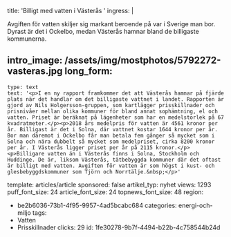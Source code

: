 title: 'Billigt med vatten i Västerås '
ingress: |
  <p>Avgiften för vatten skiljer sig markant beroende på var i Sverige man bor. Dyrast är det i Ockelbo, medan Västerås hamnar bland de billigaste kommunerna.
  </p>
  
intro_image: /assets/img/mostphotos/5792272-vasteras.jpg
long_form:
  -
    type: text
    text: '<p>I en ny rapport framkommer det att Västerås hamnar på fjärde plats när det handlar om det billigaste vattnet i landet. Rapporten är gjord av Nils Holgersson-gruppen, som kartlägger prisskillnader och prisnivåer mellan olika kommuner för bland annat sophämtning, el och vatten. Priset är beräknat på lägenheter som har en medelstorlek på 67 kvadratmeter.</p><p>2018 års medelpris för vatten är 4561 kronor per år. Billigast är det i Solna, där vattnet kostar 1644 kronor per år. Bor man däremot i Ockelbo får man betala fem gånger så mycket som i Solna och nära dubbelt så mycket som medelpriset, cirka 8200 kronor per år. I Västerås ligger priset per år på 2115 kronor.</p><p>Billigare vatten än i Västerås finns i Solna, Stockholm och Huddinge. De är, liksom Västerås, tätbebyggda kommuner där det oftast är billigt med vatten. Avgiften för vatten är som högst i kust- och glesbebyggdskommuner som Tjörn och Norrtälje.&nbsp;</p>'
template: articles/article
sponsored: false
artikel_typ: nyhet
views: 1293
puff_font_size: 24
article_font_size: 24
topnews_font_size: 48
region:
  - be2b6036-73b1-4f95-9957-4ad5bcabc684
categories: energi-och-miljo
tags:
  - Vatten
  - Prisskillnader
clicks: 29
id: 1fe30278-9b7f-4494-b22b-4c758544b24d
